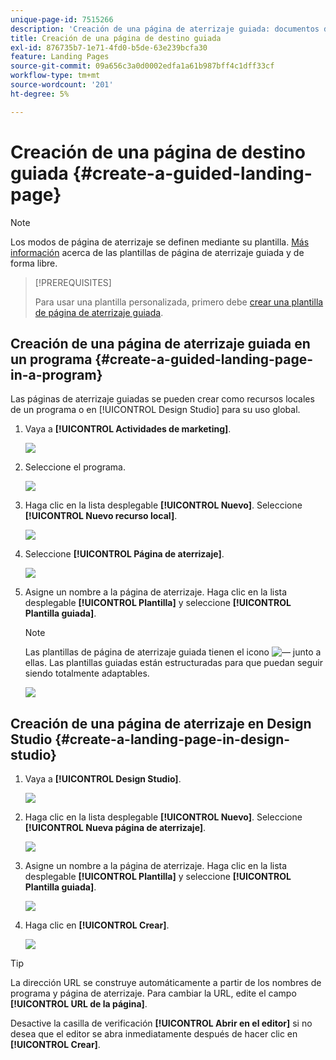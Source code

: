 ```yaml
---
unique-page-id: 7515266
description: 'Creación de una página de aterrizaje guiada: documentos de Marketo, documentación del producto'
title: Creación de una página de destino guiada
exl-id: 876735b7-1e71-4fd0-b5de-63e239bcfa30
feature: Landing Pages
source-git-commit: 09a656c3a0d0002edfa1a61b987bff4c1dff33cf
workflow-type: tm+mt
source-wordcount: '201'
ht-degree: 5%

---
```


# Creación de una página de destino guiada {#create-a-guided-landing-page}

>[!NOTE]
>
>Los modos de página de aterrizaje se definen mediante su plantilla. [Más información](/help/marketo/product-docs/demand-generation/landing-pages/understanding-landing-pages/understanding-free-form-vs-guided-landing-pages.md) acerca de las plantillas de página de aterrizaje guiada y de forma libre.

>[!PREREQUISITES]
>
>Para usar una plantilla personalizada, primero debe [crear una plantilla de página de aterrizaje guiada](/help/marketo/product-docs/demand-generation/landing-pages/landing-page-templates/create-a-guided-landing-page-template.md).

## Creación de una página de aterrizaje guiada en un programa {#create-a-guided-landing-page-in-a-program}

Las páginas de aterrizaje guiadas se pueden crear como recursos locales de un programa o en [!UICONTROL Design Studio] para su uso global.

1. Vaya a **[!UICONTROL Actividades de marketing]**.

   ![](assets/one-1.png)

1. Seleccione el programa.

   ![](assets/image2015-5-26-9-3a24-3a2.png)

1. Haga clic en la lista desplegable **[!UICONTROL Nuevo]**. Seleccione **[!UICONTROL Nuevo recurso local]**.

   ![](assets/image2015-5-26-9-3a25-3a36.png)

1. Seleccione **[!UICONTROL Página de aterrizaje]**.

   ![](assets/four.png)

1. Asigne un nombre a la página de aterrizaje. Haga clic en la lista desplegable **[!UICONTROL Plantilla]** y seleccione **[!UICONTROL Plantilla guiada]**.

   >[!NOTE]
   >
   >Las plantillas de página de aterrizaje guiada tienen el icono ![—](assets/image2015-5-26-9-3a26-3a51.png) junto a ellas. Las plantillas guiadas están estructuradas para que puedan seguir siendo totalmente adaptables.

   ![](assets/image2015-5-24-15-3a47-3a56.png)

## Creación de una página de aterrizaje en Design Studio {#create-a-landing-page-in-design-studio}

1. Vaya a **[!UICONTROL Design Studio]**.

   ![](assets/six.png)

1. Haga clic en la lista desplegable **[!UICONTROL Nuevo]**. Seleccione **[!UICONTROL Nueva página de aterrizaje]**.

   ![](assets/seven.png)

1. Asigne un nombre a la página de aterrizaje. Haga clic en la lista desplegable **[!UICONTROL Plantilla]** y seleccione **[!UICONTROL Plantilla guiada]**.

   ![](assets/image2015-5-26-9-3a27-3a34.png)

1. Haga clic en **[!UICONTROL Crear]**.

   ![](assets/image2015-5-26-9-3a28-3a8.png)

>[!TIP]
>
>La dirección URL se construye automáticamente a partir de los nombres de programa y página de aterrizaje. Para cambiar la URL, edite el campo **[!UICONTROL URL de la página]**.
>
>Desactive la casilla de verificación **[!UICONTROL Abrir en el editor]** si no desea que el editor se abra inmediatamente después de hacer clic en **[!UICONTROL Crear]**.
